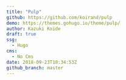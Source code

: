```yaml
---
title: "Pulp"
github: https://github.com/koirand/pulp
demo: https://themes.gohugo.io/theme/pulp/
author: Kazuki Koide
draft: true
ssg:
  - Hugo
cms:
  - No Cms
date: 2018-09-23T10:34:53Z
github_branch: master
---
```

